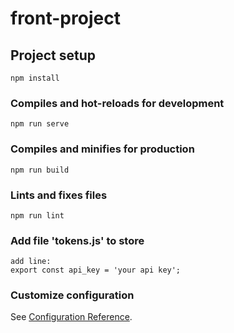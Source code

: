 # front-project

## Project setup
```
npm install
```

### Compiles and hot-reloads for development
```
npm run serve
```

### Compiles and minifies for production
```
npm run build
```

### Lints and fixes files
```
npm run lint
```

### Add file 'tokens.js' to store
```
add line: 
export const api_key = 'your api key';
```

### Customize configuration
See [Configuration Reference](https://cli.vuejs.org/config/).
